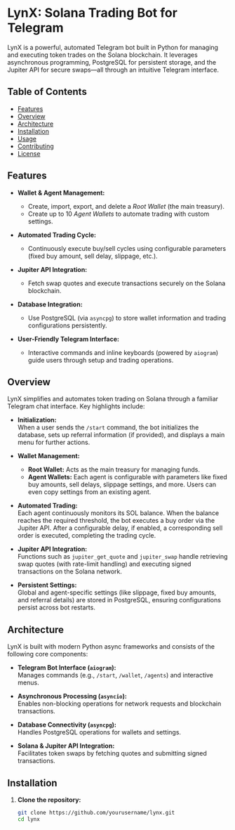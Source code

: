 # LynX: Solana Trading Bot for Telegram

LynX is a powerful, automated Telegram bot built in Python for managing and executing token trades on the Solana blockchain. It leverages asynchronous programming, PostgreSQL for persistent storage, and the Jupiter API for secure swaps—all through an intuitive Telegram interface.

## Table of Contents

- [Features](#features)
- [Overview](#overview)
- [Architecture](#architecture)
- [Installation](#installation)
- [Usage](#usage)
- [Contributing](#contributing)
- [License](#license)

## Features

- **Wallet & Agent Management:**  
  - Create, import, export, and delete a *Root Wallet* (the main treasury).  
  - Create up to 10 *Agent Wallets* to automate trading with custom settings.
  
- **Automated Trading Cycle:**  
  - Continuously execute buy/sell cycles using configurable parameters (fixed buy amount, sell delay, slippage, etc.).
  
- **Jupiter API Integration:**  
  - Fetch swap quotes and execute transactions securely on the Solana blockchain.
  
- **Database Integration:**  
  - Use PostgreSQL (via `asyncpg`) to store wallet information and trading configurations persistently.
  
- **User-Friendly Telegram Interface:**  
  - Interactive commands and inline keyboards (powered by `aiogram`) guide users through setup and trading operations.

## Overview

LynX simplifies and automates token trading on Solana through a familiar Telegram chat interface. Key highlights include:

- **Initialization:**  
  When a user sends the `/start` command, the bot initializes the database, sets up referral information (if provided), and displays a main menu for further actions.

- **Wallet Management:**  
  - **Root Wallet:** Acts as the main treasury for managing funds.
  - **Agent Wallets:** Each agent is configurable with parameters like fixed buy amounts, sell delays, slippage settings, and more. Users can even copy settings from an existing agent.

- **Automated Trading:**  
  Each agent continuously monitors its SOL balance. When the balance reaches the required threshold, the bot executes a buy order via the Jupiter API. After a configurable delay, if enabled, a corresponding sell order is executed, completing the trading cycle.

- **Jupiter API Integration:**  
  Functions such as `jupiter_get_quote` and `jupiter_swap` handle retrieving swap quotes (with rate-limit handling) and executing signed transactions on the Solana network.

- **Persistent Settings:**  
  Global and agent-specific settings (like slippage, fixed buy amounts, and referral details) are stored in PostgreSQL, ensuring configurations persist across bot restarts.

## Architecture

LynX is built with modern Python async frameworks and consists of the following core components:

- **Telegram Bot Interface (`aiogram`):**  
  Manages commands (e.g., `/start`, `/wallet`, `/agents`) and interactive menus.

- **Asynchronous Processing (`asyncio`):**  
  Enables non-blocking operations for network requests and blockchain transactions.

- **Database Connectivity (`asyncpg`):**  
  Handles PostgreSQL operations for wallets and settings.

- **Solana & Jupiter API Integration:**  
  Facilitates token swaps by fetching quotes and submitting signed transactions.

## Installation

1. **Clone the repository:**

   ```bash
   git clone https://github.com/yourusername/lynx.git
   cd lynx
